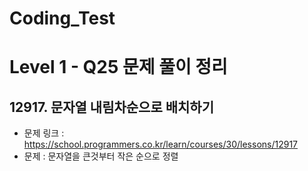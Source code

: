 # Coding_Test

# Level 1 - Q25 문제 풀이 정리

## 12917. 문자열 내림차순으로 배치하기
- 문제 링크 : https://school.programmers.co.kr/learn/courses/30/lessons/12917
- 문제 : 문자열을 큰것부터 작은 순으로 정렬

